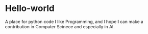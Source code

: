 # Hello-world
A place for python code
I like Programming, and I hope I can make a contribution in Computer Scinece and especially in AI.
